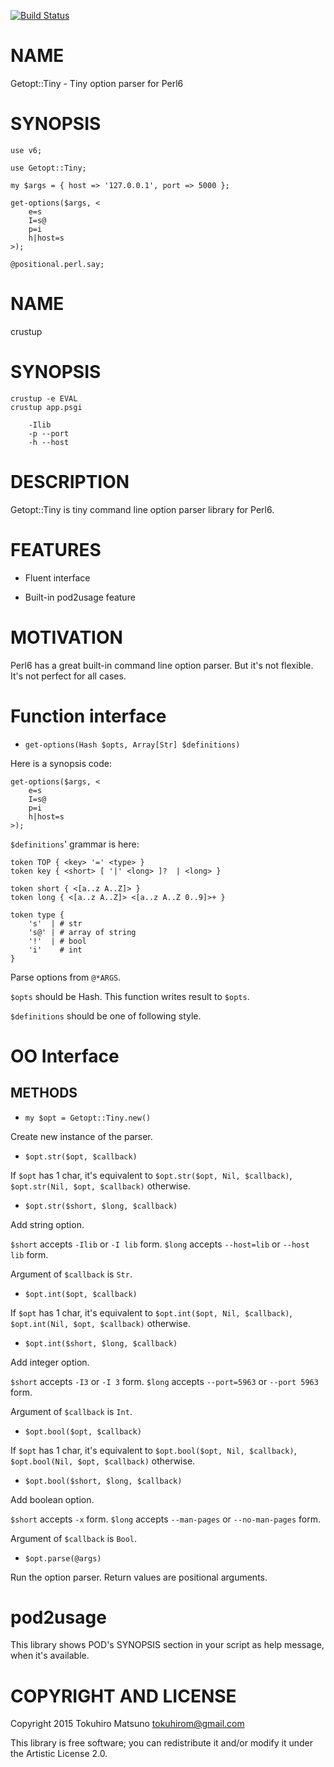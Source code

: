 [![Build Status](https://travis-ci.org/tokuhirom/p6-Getopt-Tiny.svg?branch=master)](https://travis-ci.org/tokuhirom/p6-Getopt-Tiny)

NAME
====

Getopt::Tiny - Tiny option parser for Perl6

SYNOPSIS
========

    use v6;

    use Getopt::Tiny;

    my $args = { host => '127.0.0.1', port => 5000 };

    get-options($args, <
        e=s
        I=s@
        p=i
        h|host=s
    >);

    @positional.perl.say;

NAME
====

crustup

SYNOPSIS
========

    crustup -e EVAL
    crustup app.psgi

        -Ilib
        -p --port
        -h --host

DESCRIPTION
===========

Getopt::Tiny is tiny command line option parser library for Perl6.

FEATURES
========

  * Fluent interface

  * Built-in pod2usage feature

MOTIVATION
==========

Perl6 has a great built-in command line option parser. But it's not flexible. It's not perfect for all cases.

Function interface
==================

  * `get-options(Hash $opts, Array[Str] $definitions)`

Here is a synopsis code:

    get-options($args, <
        e=s
        I=s@
        p=i
        h|host=s
    >);

`$definitions`' grammar is here:

    token TOP { <key> '=' <type> }
    token key { <short> [ '|' <long> ]?  | <long> }

    token short { <[a..z A..Z]> }
    token long { <[a..z A..Z]> <[a..z A..Z 0..9]>+ }

    token type {
        's'  | # str
        's@' | # array of string
        '!'  | # bool
        'i'    # int
    }

Parse options from `@*ARGS`.

`$opts` should be Hash. This function writes result to `$opts`.

`$definitions` should be one of following style.

OO Interface
============

METHODS
-------

  * `my $opt = Getopt::Tiny.new()`

Create new instance of the parser.

  * `$opt.str($opt, $callback)`

If `$opt` has 1 char, it's equivalent to `$opt.str($opt, Nil, $callback)`, `$opt.str(Nil, $opt, $callback)` otherwise.

  * `$opt.str($short, $long, $callback)`

Add string option.

`$short` accepts `-Ilib` or `-I lib` form. `$long` accepts `--host=lib` or `--host lib` form.

Argument of `$callback` is `Str`.

  * `$opt.int($opt, $callback)`

If `$opt` has 1 char, it's equivalent to `$opt.int($opt, Nil, $callback)`, `$opt.int(Nil, $opt, $callback)` otherwise.

  * `$opt.int($short, $long, $callback)`

Add integer option.

`$short` accepts `-I3` or `-I 3` form. `$long` accepts `--port=5963` or `--port 5963` form.

Argument of `$callback` is `Int`.

  * `$opt.bool($opt, $callback)`

If `$opt` has 1 char, it's equivalent to `$opt.bool($opt, Nil, $callback)`, `$opt.bool(Nil, $opt, $callback)` otherwise.

  * `$opt.bool($short, $long, $callback)`

Add boolean option.

`$short` accepts `-x` form. `$long` accepts `--man-pages` or `--no-man-pages` form.

Argument of `$callback` is `Bool`.

  * `$opt.parse(@args)`

Run the option parser. Return values are positional arguments.

pod2usage
=========

This library shows POD's SYNOPSIS section in your script as help message, when it's available.

COPYRIGHT AND LICENSE
=====================

Copyright 2015 Tokuhiro Matsuno <tokuhirom@gmail.com>

This library is free software; you can redistribute it and/or modify it under the Artistic License 2.0.
